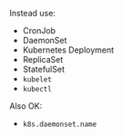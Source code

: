 Instead use:

- CronJob
- DaemonSet
- Kubernetes Deployment
- ReplicaSet
- StatefulSet
- `kubelet`
- `kubectl`

Also OK:

- `k8s.daemonset.name`
